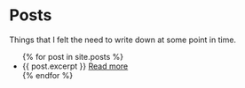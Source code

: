 # Posts
Things that I felt the need to write down at some point in time.

<ul>
  {% for post in site.posts %}
  <li>
    {{ post.excerpt }}
    <a href="{{ post.url }}">Read more</a>
  </li>
  {% endfor %}
</ul>
